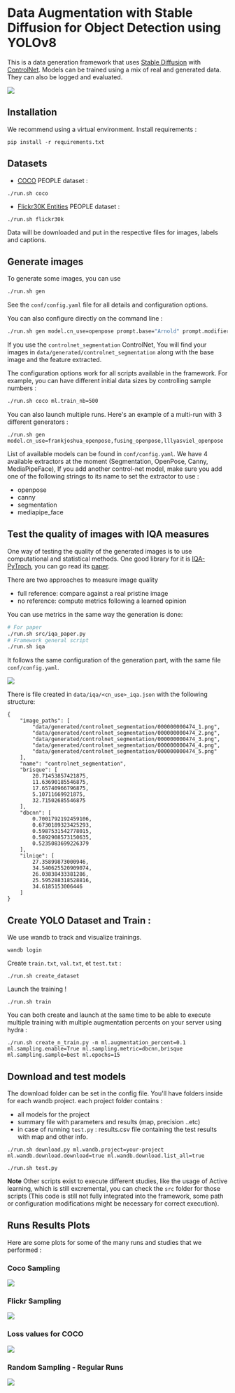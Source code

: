 # Data Augmentation with Stable Diffusion for Object Detection using YOLOv8

This is a data generation framework that uses [Stable Diffusion](https://huggingface.co/blog/stable_diffusion)
with [ControlNet](https://huggingface.co/blog/train-your-controlnet).
Models can be trained using a mix of real and generated data. They can also be logged and evaluated.


<img src="docs/images/general_pipeline.png" />


## Installation

We recommend using a virtual environment. Install requirements :

```
pip install -r requirements.txt
```

## Datasets

- [COCO](https://cocodataset.org/#home) PEOPLE dataset :

```
./run.sh coco
```

- [Flickr30K Entities](https://bryanplummer.com/Flickr30kEntities/) PEOPLE dataset :

```
./run.sh flickr30k
```


Data will be downloaded and put in the respective files for images, labels and captions.

## Generate images

To generate some images, you can use

```bash
./run.sh gen
```

See the `conf/config.yaml` file for all details and configuration options.

You can also configure directly on the command line :

```bash
./run.sh gen model.cn_use=openpose prompt.base="Arnold" prompt.modifier="dancing"
```

If you use the `controlnet_segmentation` ControlNet, You will find your images in `data/generated/controlnet_segmentation` along with the base image and the feature extracted.

The configuration options work for all scripts available in the framework. For example, you can have different initial data sizes by controlling sample numbers : 

```bash
./run.sh coco ml.train_nb=500
```

You can also launch multiple runs. Here's an example of a multi-run with 3 different generators :

```
./run.sh gen model.cn_use=frankjoshua_openpose,fusing_openpose,lllyasviel_openpose
```

List of available models can be found in `conf/config.yaml`. We have 4 available extractors at the moment (Segmentation, OpenPose, Canny, MediaPipeFace), If you add another control-net model, make sure you add one of the following strings to its name to set the extractor to use :

- openpose
- canny
- segmentation
- mediapipe_face


## Test the quality of images with IQA measures

One way of testing the quality of the generated images is to use computational and statistical methods. One good library for it is [IQA-PyTroch](https://github.com/chaofengc/IQA-PyTorch), you can go read its [paper](https://arxiv.org/pdf/2208.14818.pdf).

There are two approaches to measure image quality
- full reference: compare against a real pristine image
- no reference: compute metrics following a learned opinion

You can use metrics in the same way the generation is done:

```bash
# For paper
./run.sh src/iqa_paper.py
# Framework general script
./run.sh iqa
```

It follows the same configuration of the generation part, with the same file `conf/config.yaml`.

<img src="docs/images/iqa_measure.png" />


There is file created in `data/iqa/<cn_use>_iqa.json` with the following structure:

```
{
    "image_paths": [
        "data/generated/controlnet_segmentation/000000000474_1.png",
        "data/generated/controlnet_segmentation/000000000474_2.png",
        "data/generated/controlnet_segmentation/000000000474_3.png",
        "data/generated/controlnet_segmentation/000000000474_4.png",
        "data/generated/controlnet_segmentation/000000000474_5.png"
    ],
    "name": "controlnet_segmentation",
    "brisque": [
        20.71453857421875,
        11.63690185546875,
        17.65740966796875,
        5.10711669921875,
        32.71502685546875
    ],
    "dbcnn": [
        0.7001792192459106,
        0.6730189323425293,
        0.5987531542778015,
        0.5892908573150635,
        0.5235083699226379
    ],
    "ilniqe": [
        27.35899873000946,
        34.540625520909074,
        26.03838433381286,
        25.595288318528816,
        34.6185153006446
    ]
}
```


## Create YOLO Dataset and Train :

We use wandb to track and visualize trainings.

```
wandb login
```

Create `train.txt`, `val.txt`, et `test.txt` :

```
./run.sh create_dataset
```

Launch the training !

```
./run.sh train
```

You can both create and launch at the same time to be able to execute multiple training with multiple augmentation percents on your server using hydra :

```
./run.sh create_n_train.py -m ml.augmentation_percent=0.1 ml.sampling.enable=True ml.sampling.metric=dbcnn,brisque ml.sampling.sample=best ml.epochs=15
```

## Download and test models 

The download folder can be set in the config file. You'll have folders inside for each wandb project. each project folder contains :

- all models for the project
- summary file with parameters and results (map, precision ..etc)
- in case of running `test.py` : results.csv file containing the test results with map and other info.

```
./run.sh download.py ml.wandb.project=your-project ml.wandb.download.download=true ml.wandb.download.list_all=true

./run.sh test.py 
```

**Note** Other scripts exist to execute different studies, like the usage of Active learning, which is still excremental, you can check the `src` folder for those scripts (This code is still not fully integrated into the framework, some path or configuration modifications might be necessary for correct execution).

## Runs Results Plots

Here are some plots for some of the many runs and studies that we performed :

### Coco Sampling

<img src="docs/images/COCO_all_samplings_2.png" />

### Flickr Sampling

<img src="docs/images/flickr_all_samplings.png" />

### Loss values for COCO

<img src="docs/images/COCO_loss.png" />

### Random Sampling - Regular Runs

<img src="docs/images/random_sampling.png" />

